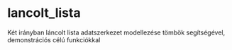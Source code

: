 # lancolt_lista
Két irányban láncolt lista adatszerkezet modellezése tömbök segítségével, demonstrációs célú funkciókkal

